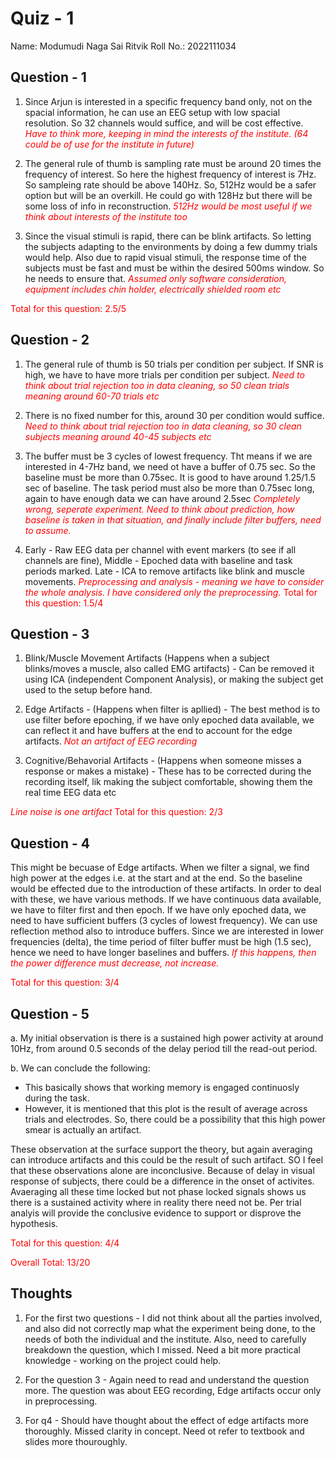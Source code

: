 # Quiz - 1

Name: Modumudi Naga Sai Ritvik
Roll No.: 2022111034

## Question - 1

1. Since Arjun is interested in a specific frequency band only, not on the spacial information, he can use an EEG setup with low spacial resolution. So 32 channels would suffice, and will be cost effective. <span style="color: red;">*Have to think more, keeping in mind the interests of the institute. (64 could be of use for the institute in future)*</span> 

2. The general rule of thumb is sampling rate must be around 20 times the frequency of interest. So here the highest frequency of interest is 7Hz. So sampleing rate should be above 140Hz. So, 512Hz would be a safer option but will be an overkill. He could go with 128Hz but there will be some loss of info in reconstruction. <span style="color: red;">*512Hz would be most useful if we think about interests of the institute too*</span>

3. Since the visual stimuli is rapid, there can be blink artifacts. So letting the subjects adapting to the environments by doing a few dummy trials would help. Also due to rapid visual stimuli, the response time of the subjects must be fast and must be within the desired 500ms window. So he needs to ensure that. <span style="color: red;">*Assumed only software consideration, equipment includes chin holder, electrically shielded room etc*</span>

<span style="color: red;">Total for this question: 2.5/5</span>

## Question - 2

1. The general rule of thumb is 50 trials per condition per subject. If SNR is high, we have to have more trials per condition per subject. <span style="color: red;">*Need to think about trial rejection too in data cleaning, so 50 clean trials meaning around 60-70 trials etc*</span>

2. There is no fixed number for this, around 30 per condition would suffice. <span style="color: red;">*Need to think about trial rejection too in data cleaning, so 30 clean subjects meaning around 40-45 subjects etc*</span>

3. The buffer must be 3 cycles of lowest frequency. Tht means if we are interested in 4-7Hz band, we need ot have a buffer of 0.75 sec. So the baseline must be more than 0.75sec. It is good to have around 1.25/1.5 sec of baseline. The task period must also be more than 0.75sec long, again to have enough data we can have around 2.5sec <span style="color: red;">*Completely wrong, seperate experiment. Need to think about prediction, how baseline is taken in that situation, and finally include filter buffers, need to assume.*</span>

4. Early - Raw EEG data per channel with event markers (to see if all channels are fine), Middle - Epoched data with baseline and task periods marked. Late - ICA to remove artifacts like blink and muscle movements. <span style="color: red;">*Preprocessing and analysis - meaning we have to consider the whole analysis. I have considered only the preprocessing.*</span>
<span style="color: red;">Total for this question: 1.5/4</span>


## Question - 3
1. Blink/Muscle Movement Artifacts (Happens when a subject blinks/moves a muscle, also called EMG artifacts) - Can be removed it using ICA (independent Component Analysis), or making the subject get used to the setup before hand.

2. Edge Artifacts - (Happens when filter is apllied) - The best method is to use filter before epoching, if we have only epoched data available, we can reflect it and have buffers at the end to account for the edge artifacts. <span style="color: red;">*Not an artifact of EEG recording*</span>

3. Cognitive/Behavorial Artifacts - (Happens when someone misses a response or makes a mistake) - These has to be corrected during the recording itself, lik making the subject comfortable, showing them the real time EEG data etc

<span style="color: red;">*Line noise is one artifact*</span>
<span style="color: red;">Total for this question: 2/3</span>


## Question - 4

This might be becuase of Edge artifacts. When we filter a signal, we find high power at the edges i.e. at the start and at the end. So the baseline would be effected due to the introduction of these artifacts. In order to deal with these, we have various methods. If we have continuous data available, we have to filter first and then epoch. If we have only epoched data, we need to have sufficient buffers (3 cycles of lowest frequency). We can use reflection method also to introduce buffers. Since we are interested in lower frequencies (delta), the time period of filter buffer must be high (1.5 sec), hence we need to have longer baselines and buffers. <span style="color: red;">*If this happens, then the power difference must decrease, not increase.*</span>

<span style="color: red;">Total for this question: 3/4</span>


## Question - 5

a. My initial observation is there is a sustained high power activity at around 10Hz, from around 0.5 seconds of the delay period till the read-out period.

b. We can conclude the following:

- This basically shows that working memory is engaged continuosly during the task.
- However, it is mentioned that this plot is the result of average across trials and electrodes. So, there could be a possibility that this high power smear is actually an artifact.

These observation at the surface support the theory, but again averaging can introduce artifacts and this could be the result of such artifact. SO I feel that these observations alone are inconclusive. Because of delay in visual response of subjects, there could be a difference in the onset of activites. Avaeraging all these time locked but not phase locked signals shows us there is a sustained activity where in reality there need not be. Per trial analyis will provide the conclusive evidence to support or disprove the hypothesis.

<span style="color: red;">Total for this question: 4/4</span>


<span style="color: red;"> Overall Total: 13/20 </span>




## Thoughts

1. For the first two questions - I did not think about all the parties involved, and also did not correctly map what the experiment being done, to the needs of both the individual and the institute. Also, need to carefully breakdown the question, which I missed. Need a bit more practical knowledge - working on the project could help.

2. For the question 3 - Again need to read and understand the question more. The question was about EEG recording, Edge artifacts occur only in preprocessing. 

3. For q4 - Should have thought about the effect of edge artifacts more thoroughly. Missed clarity in concept. Need ot refer to textbook and slides more thouroughly.